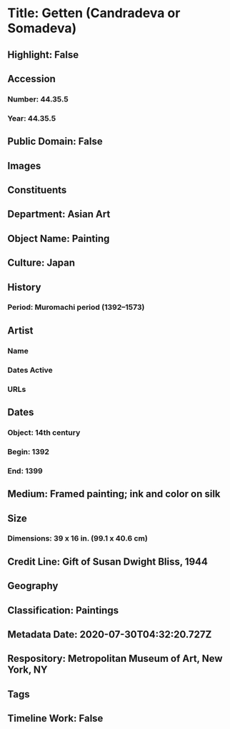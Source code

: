 # Title: Getten (Candradeva or Somadeva)
## Highlight: False
## Accession
### Number: 44.35.5
### Year: 44.35.5
## Public Domain: False
## Images
## Constituents
## Department: Asian Art
## Object Name: Painting
## Culture: Japan
## History
### Period: Muromachi period (1392–1573)
## Artist
### Name
### Dates Active
### URLs
## Dates
### Object: 14th century
### Begin: 1392
### End: 1399
## Medium: Framed painting; ink and color on silk
## Size
### Dimensions: 39 x 16 in. (99.1 x 40.6 cm)
## Credit Line: Gift of Susan Dwight Bliss, 1944
## Geography
## Classification: Paintings
## Metadata Date: 2020-07-30T04:32:20.727Z
## Respository: Metropolitan Museum of Art, New York, NY
## Tags
## Timeline Work: False